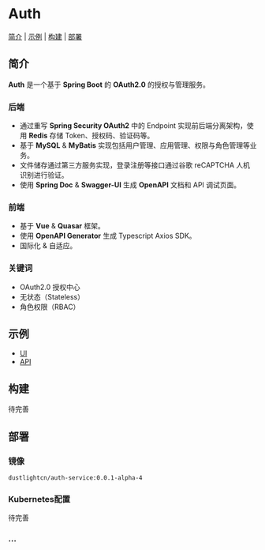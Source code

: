 # Auth

[简介](#简介) | [示例](#示例) | [构建](#构建) | [部署](#部署)

## 简介
**Auth** 是一个基于 **Spring Boot** 的 **OAuth2.0** 的授权与管理服务。

### 后端
* 通过重写 **Spring Security OAuth2** 中的 Endpoint 实现前后端分离架构，使用 **Redis** 存储 Token、授权码、验证码等。
* 基于 **MySQL** & **MyBatis** 实现包括用户管理、应用管理、权限与角色管理等业务。
* 文件储存通过第三方服务实现，登录注册等接口通过谷歌 reCAPTCHA 人机识别进行验证。
* 使用 **Spring Doc** & **Swagger-UI** 生成 **OpenAPI** 文档和 API 调试页面。

### 前端
* 基于 **Vue** & **Quasar** 框架。
* 使用 **OpenAPI Generator** 生成 Typescript Axios SDK。
* 国际化 & 自适应。

### 关键词
* OAuth2.0 授权中心
* 无状态（Stateless）
* 角色权限（RBAC）

## 示例
* [UI](https://accounts.dustlight.cn)
* [API](https://api.dustlight.cn/v0)

## 构建
待完善

## 部署
### 镜像
```dustlightcn/auth-service:0.0.1-alpha-4```
### Kubernetes配置
待完善
### ...

